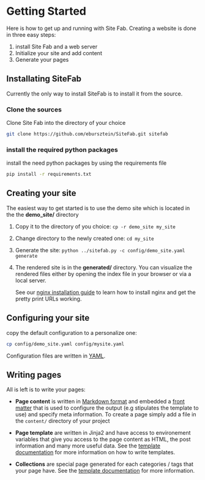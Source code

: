 # Getting Started

Here is how to get up and running with Site Fab. Creating a website is done in three easy steps:

1. install Site Fab and a web server
2. Initialize your site and add content
3. Generate  your pages

## Installating SiteFab

Currently the only way to install SiteFab is to install it from the source.

### Clone the sources
Clone Site Fab into the directory of your choice

```bash
git clone https://github.com/ebursztein/SiteFab.git sitefab
```

### install the required python packages
install the need python packages by using the requirements file

```bash
pip install -r requirements.txt
```


## Creating your site

The easiest way to get started is to use the demo site which is located in the the **demo_site/** directory

1. Copy it to the directory of you choice:  `cp -r demo_site my_site`

2. Change directory to the newly created one: `cd my_site`

3. Generate the site: `python ../sitefab.py -c config/demo_site.yaml generate`

4. The rendered site is in the **generated/** directory. You can visualize the rendered files either by opening the index file in your browser or via a local server. 
	
	See our [nginx installation guide](/documentation/nginx_install.md) to learn how to install nginx and get the pretty print URLs working.


## Configuring your site

copy the default configuration to a personalize one:

```bash
cp config/demo_site.yaml config/mysite.yaml 
```

Configuration files are written in [YAML](http://docs.ansible.com/ansible/YAMLSyntax.html).


## Writing pages

All is left is to write your pages:

- **Page content** is written in [Markdown format](https://guides.github.com/features/mastering-markdown/) and embedded a [front matter](/documentation/page.md#frontmatter) that is used to configure the output (e.g stipulates the template to use) and specify meta information. To create a page simply add a file in the `content/` directory of  your project

- **Page template** are written in Jinja2 and have access to environement variables that give you access to the page content as HTML, the post information and many more useful data. See the [template documentation](/documentation/template.md) for more information on how to write templates.

- **Collections** are special page generated for each categories / tags that your page have. See the [template documentation](/documentation/template.md) for more information.